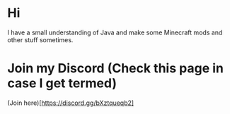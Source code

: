 # Hi
I have a small understanding of Java and make some Minecraft mods and other stuff sometimes.
# Join my Discord (Check this page in case I get termed)
(Join here)[https://discord.gg/bXztqueqb2]
